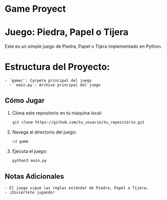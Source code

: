 # Game Proyect
# Juego: Piedra, Papel o Tijera

Este es un simple juego de Piedra, Papel o Tijera implementado en Python.

# Estructura del Proyecto:
```
- `game/`: Carpeta principal del juego
  - `main.py`: Archivo principal del juego
```

## Cómo Jugar

1. Clona este repositorio en tu máquina local:

   ```sh
   git clone https://github.com/tu_usuario/tu_repositorio.git
    ```
2. Navega al directorio del juego:

    ```sh
    cd game
    ```
3. Ejecuta el juego:

    ```sh
    python3 main.py
    ```
## Notas Adicionales
```
- El juego sigue las reglas estándar de Piedra, Papel o Tijera.
- ¡Diviértete jugando!
```